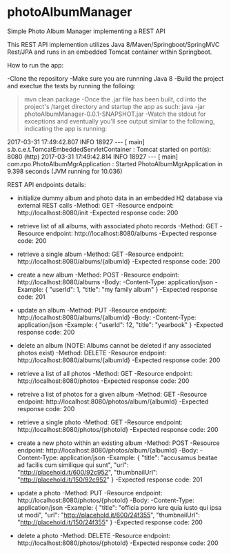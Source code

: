 # photoAlbumManager
Simple Photo Album Manager implementing a REST API

This REST API implemention utilizes Java 8/Maven/Springboot/SpringMVC Rest/JPA and runs in an embedded Tomcat container within Springboot.  

How to run the app:

-Clone the repository
-Make sure you are runnning Java 8
-Build the project and exectue the tests by running the folloing:
  > mvn clean package
-Once the .jar file has been built, cd into the project's /target directory and startup the app as such:
  > java -jar photoAlbumManager-0.0.1-SNAPSHOT.jar
-Watch the stdout for exceptions and eventually you'll see output similar to the following, indicating the app is running: 

2017-03-31 17:49:42.807  INFO 18927 --- [           main] s.b.c.e.t.TomcatEmbeddedServletContainer : Tomcat started on port(s): 8080 (http)
2017-03-31 17:49:42.814  INFO 18927 --- [           main] com.rpo.PhotoAlbumMgrApplication         : Started PhotoAlbumMgrApplication in 9.398 seconds (JVM running for 10.036)


REST API endpoints details:

- initialize dummy album and photo data in an embedded H2 database via external REST calls 
    -Method: GET
	  -Resource endpoint: http://localhost:8080/init
    -Expected response code: 200

- retrieve list of all albums, with associated photo records
    -Method: GET
	  -Resource endpoint: http://localhost:8080/albums
    -Expected response code: 200

- retrieve a single album
    -Method: GET
	  -Resource endpoint: http://localhost:8080/albums/{albumId}
    -Expected response code: 200

- create a new album
    -Method: POST
	  -Resource endpoint: http://localhost:8080/albums
    -Body: 
        -Content-Type: application/json
        -Example:
            {
                "userId": 1,
                "title": "my family album"
            }
    -Expected response code: 201

- update an album
    -Method: PUT
	  -Resource endpoint: http://localhost:8080/albums/{albumId}
    -Body: 
        -Content-Type: application/json
        -Example:
            {
                "userId": 12,
                "title": "yearbook"
            }
    -Expected response code: 200

- delete an album (NOTE: Albums cannot be deleted if any associated photos exist)
    -Method: DELETE
	  -Resource endpoint: http://localhost:8080/albums/{albumId}
    -Expected response code: 200

- retrieve a list of all photos
    -Method: GET
	  -Resource endpoint: http://localhost:8080/photos
    -Expected response code: 200

- retreive a list of photos for a given album
    -Method: GET
	  -Resource endpoint: http://localhost:8080/photos/album/{albumId}
    -Expected response code: 200

- retrieve a single photo
    -Method: GET
	  -Resource endpoint: http://localhost:8080/photos/{photoId}
    -Expected response code: 200

- create a new photo within an existing album
    -Method: POST
	  -Resource endpoint: http://localhost:8080/photos/album/{albumId}
    -Body: 
        -Content-Type: application/json
        -Example:
            {
                "title": "accusamus beatae ad facilis cum similique qui sunt",
                "url": "http://placehold.it/600/92c952",
                "thumbnailUrl": "http://placehold.it/150/92c952"
            }
    -Expected response code: 201

- update a photo
    -Method: PUT
	  -Resource endpoint: http://localhost:8080/photos/{photoId}
    -Body: 
        -Content-Type: application/json
        -Example:
            {
                "title": "officia porro iure quia iusto qui ipsa ut modi",
                "url": "http://placehold.it/600/24f355",
                "thumbnailUrl": "http://placehold.it/150/24f355"
            }
    -Expected response code: 200

- delete a photo
    -Method: DELETE
	  -Resource endpoint: http://localhost:8080/photos/{photoId}
    -Expected response code: 200
